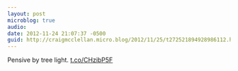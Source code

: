 ```yaml
---
layout: post
microblog: true
audio: 
date: 2012-11-24 21:07:37 -0500
guid: http://craigmcclellan.micro.blog/2012/11/25/t272521894928986112.html
---
```

Pensive by tree light. [t.co/CHzibP5F](http://t.co/CHzibP5F)
